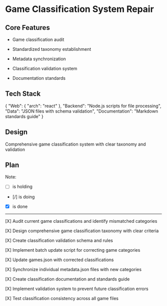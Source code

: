 # Game Classification System Repair

## Core Features

- Game classification audit

- Standardized taxonomy establishment

- Metadata synchronization

- Classification validation system

- Documentation standards

## Tech Stack

{
  "Web": {
    "arch": "react"
  },
  "Backend": "Node.js scripts for file processing",
  "Data": "JSON files with schema validation",
  "Documentation": "Markdown standards guide"
}

## Design

Comprehensive game classification system with clear taxonomy and validation

## Plan

Note: 

- [ ] is holding
- [/] is doing
- [X] is done

---

[X] Audit current game classifications and identify mismatched categories

[X] Design comprehensive game classification taxonomy with clear criteria

[X] Create classification validation schema and rules

[X] Implement batch update script for correcting game categories

[X] Update games.json with corrected classifications

[X] Synchronize individual metadata.json files with new categories

[X] Create classification documentation and standards guide

[X] Implement validation system to prevent future classification errors

[X] Test classification consistency across all game files
